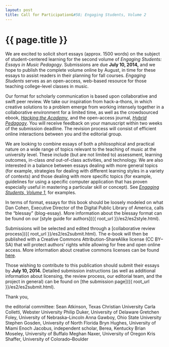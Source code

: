 ```yaml
---
layout: post
title: Call for Participation&#58; Engaging Students, Volume 2
---
```


# {{ page.title }} #

We are excited to solicit short essays (approx. 1500 words) on the subject of student-centered learning for the second volume of *Engaging Students: Essays in Music Pedagogy*. Submissions are due **July 10, 2014,** and we hope to publish the complete volume online by August, in time for these essays to assist readers in their planning for fall courses. *Engaging Students* serves as an open-access, web-based resource for those teaching college-level classes in music.

Our format for scholarly communication is based upon collaborative and swift peer review. We take our inspiration from hack-a-thons, in which creative solutions to a problem emerge from working intensely together in a collaborative environment for a limited time, as well as the crowdsourced ebook, [*Hacking the Academy*](http://www.digitalculture.org/books/hacking-the-academy-new-approaches-to-scholarship-and-teaching-from-digital-humanities/), and the open-access journal, [*Hybrid Pedagogy*](http://www.hybridpedagogy.com/journal/collaborative-peer-review-gathering-the-academys-orphans/). You will receive feedback on your manuscript within two weeks of the submission deadline. The revision process will consist of efficient online interactions between you and the editorial group.

We are looking to combine essays of both a philosophical and practical nature on a wide range of topics relevant to the teaching of music at the university level. These include (but are not limited to) assessment, learning outcomes, in-class *and* out-of-class activities, and technology. We are also interested in a balance between essays dealing with more general topics (for example, strategies for dealing with different learning styles in a variety of contexts) and those dealing with more specific topics (for example, guidelines for using a specific computer application that has proven especially useful in mastering a particular skill or concept). See [*Engaging Students, Volume 1*](http://www.flipcamp.org/engagingstudents/), for examples.

In terms of format, essays for this book should be loosely modeled on what Dan Cohen, Executive Director of the Digital Public Library of America, calls the “blessay” (blog-essay). More information about the blessay format can be found on our [style guide for authors]({{ root_url }}/es2/es2style.html).​

Submissions will be selected and edited through a [collaborative review process]({{ root_url }}/es2/es2submit.html). The e-book will then be published with a Creative Commons Attribution-ShareAlike license (CC BY–SA) that will protect authors’ rights while allowing for free and open online access. More information about creative commons licenses can be found [here](http://creativecommons.org/licenses/).

Those wishing to contribute to this publication should submit their essays by **July 10, 2014.** Detailed submission instructions (as well as additional information about licensing, the review process, our editorial team, and the project in general) can be found on [the submission page]({{ root_url }}/es2/es2submit.html).

​Thank you,

the editorial committee:
Sean Atkinson, Texas Christian University
Carla Colletti, Webster University
Philip Duker, University of Delaware
Gretchen Foley, University of Nebraska–Lincoln
Anna Gawboy, Ohio State University
Stephen Gosden, University of North Florida
Bryn Hughes, University of Miami
Enoch Jacobus, independent scholar, Berea, Kentucky
Brian Moseley, University of Buffalo
Meghan Naxer, University of Oregon
Kris Shaffer, University of Colorado–Boulder